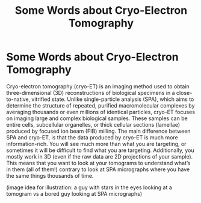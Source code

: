 ﻿---
layout: default
title: "Some Words about Cryo-Electron Tomography"
parent: "Welcome Page"
nav_order: 2
---

# Some Words about Cryo-Electron Tomography

Cryo-electron tomography (cryo-ET) is an imaging method used to obtain three-dimensional (3D) reconstructions of biological specimens in a close-to-native, vitrified state. Unlike single-particle analysis (SPA), which aims to determine the structure of repeated, purified macromolecular complexes by averaging thousands or even millions of identical particles, cryo-ET focuses on imaging large and complex biological samples. These samples can be entire cells, subcellular organelles, or thick cellular sections (lamellae) produced by focused ion beam (FIB) milling. The main difference between SPA and cryo-ET, is that the data produced by cryo-ET is much more information-rich. You will see much more than what you are targeting, or sometimes it will be difficult to find what you are targeting. Additionally, you mostly work in 3D (even if the raw data are 2D projections of your sample). This means that you want to look at your tomograms to understand what’s in them (all of them!) contrary to look at SPA micrographs where you have the same things thousands of time.

(image idea for illustration: a guy with stars in the eyes looking at a tomogram vs a bored guy looking at SPA micrographs)

